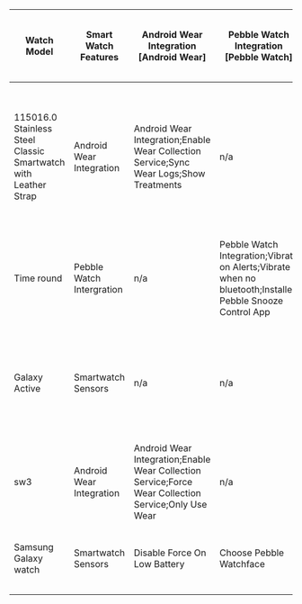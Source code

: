 |Watch Model                                                   |Smart Watch Features     |Android Wear Integration [Android Wear]                                                            |Pebble Watch Integration [Pebble Watch]                                                                 |AmazFit Sync Service [AmazFit Sync]|Lefun band [Lefun band]|Smartwatch Sensors [Smartwatch Sensors]                  |Which CGM are you using|What is the Make of your phone|What is the Model of your phone|What version of Android are you using|What is your Xdrip Date Version|What are your  Debug Settings [Debug Settings]                                                                                                                                                        |Does your watch work has Standalone Collector|Any known Issues - comments or tips                                |
|--------------------------------------------------------------|-------------------------|---------------------------------------------------------------------------------------------------|--------------------------------------------------------------------------------------------------------|-----------------------------------|-----------------------|---------------------------------------------------------|-----------------------|------------------------------|-------------------------------|-------------------------------------|-------------------------------|------------------------------------------------------------------------------------------------------------------------------------------------------------------------------------------------------|---------------------------------------------|-------------------------------------------------------------------|
|115016.0 Stainless Steel Classic Smartwatch with Leather Strap|Android Wear Integration |Android Wear Integration;Enable Wear Collection Service;Sync Wear Logs;Show Treatments             |n/a                                                                                                     |n/a                                |n/a                    |Use Health Data;Heart Rate Sensor;Smooth heart rate graph|Dexcom G6              |Samsung S9                    |SM-G960F                       |Pie 9.0                              |2019-05-30                     |Use the OB1 Collector;Native Algorithm;Restart Sensor;Preemptive Restarts;Go on without Calibrations;Minimize Scanning;G6 Support;Allow OB1 Unbonding;Force G5 to UI Thread;Authenticate G5 before eac|No                                           |Hard to see in direct sunlight                                     |
|Time round                                                    |Pebble Watch Intergration|n/a                                                                                                |Pebble Watch Integration;Vibrate on Alerts;Vibrate when no bluetooth;Installed Pebble Snooze Control App|n/a                                |n/a                    |Use Health Data                                          |Dexcom G6              |samsung                       |S8                             |Pie 9.0                              |2019-05-18                     |Use the OB1 Collector;Native Algorithm;Restart Sensor;Preemptive Restarts;G6 Support;Allow OB1 Unbonding;Allow OB1 initiate bonding                                                                   |No                                           |Most watchfaces for Pebble DO NOT WORK, or at least with Time round|
|Galaxy Active                                                 |Smartwatch Sensors       |n/a                                                                                                |n/a                                                                                                     |n/a                                |n/a                    |Use Health Data;Heart Rate Sensor;Smooth heart rate graph|Dexcom G6              |Samsung                       |S10+                           |Pie 9.0                              |2019-07-15                     |Use the OB1 Collector;Native Algorithm;Restart Sensor;Preemptive Restarts;Go on without Calibrations;G6 Support;Allow OB1 Unbonding;Allow OB1 initiate bonding                                        |No                                           |I use wearable widgets to read xdrip on my watch. Works great!     |
|sw3                                                           |Android Wear Integration |Android Wear Integration;Enable Wear Collection Service;Force Wear Collection Service;Only Use Wear|n/a                                                                                                     |n/a                                |n/a                    |n/a                                                      |Dexcom G6              |samsung                       |galaxy s5                      |Nougat 7.0 - 7.1.2                   |2019-05-17                     |Use the OB1 Collector;Native Algorithm;Preemptive Restarts;G6 Support;Allow OB1 initiate bonding                                                                                                      |Yes                                          |                                                                   |
|Samsung Galaxy watch                                          |Smartwatch Sensors       |Disable Force On Low Battery                                                                       |Choose Pebble Watchface                                                                                 |AmazFit Service                    |Use Lefun band         |Use Health Data;Heart Rate Sensor;Smooth heart rate graph|Dexcom G6              |+34633040445                  |Samsung s10 plus               |Pie 9.0                              |2019-07-18                     |Use the OB1 Collector;Native Algorithm;Restart Sensor                                                                                                                                                 |No                                           |                                                                   |
